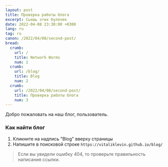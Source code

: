 ```yaml
---
layout: post
title: Проверка работы блога
excerpt: Сьешь этих булочек
date: 2022-04-08 23:30:00 +0300
lang: ru
tag: ru
canon: /2022/04/08/second-post/
bread:
  crumb:
    url: /
    title: Network Worms
    num: 1
  crumb:
    url: /blog/
    title: Blog
    num: 2
  crumb:
    url: /2022/04/08/second-post/
    title: Проверка работы блога
    num: 3
---
```


Добро пожаловать на наш блог, пользователь.

### Как найти блог

1. Кликните на надпись "Blog" вверху страницы
2. Напишите в поисковой строке ```https://vitaliklevin.github.io/blog/```

> Если вы увидели ошибку 404, то проверьте правильность написания ссылки.
